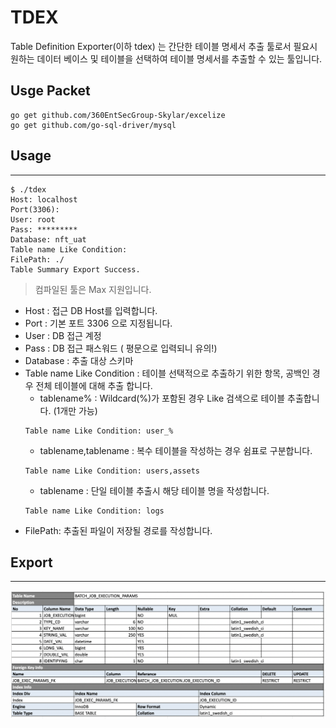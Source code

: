 # TDEX
Table Definition Exporter(이하 tdex) 는 간단한 테이블 명세서 추출 툴로서 필요시 원하는 데이터 베이스 및 테이블을 선택하여 테이블 명세서를 추출할 수 있는 툴입니다. 

## Usge Packet
```
go get github.com/360EntSecGroup-Skylar/excelize
go get github.com/go-sql-driver/mysql
```

## Usage
---
```
$ ./tdex
Host: localhost
Port(3306):     
User: root
Pass: *********
Database: nft_uat
Table name Like Condition: 
FilePath: ./
Table Summary Export Success.
```
>컴파일된 툴은 Max 지원입니다. 
- Host : 접근 DB Host를 입력합니다. 
- Port : 기본 포트 3306 으로 지정됩니다.
- User : DB 접근 계정
- Pass : DB 접근 패스워드 ( 평문으로 입력되니 유의!)
- Database : 추출 대상 스키마
- Table name Like Condition : 테이블 선택적으로 추출하기 위한 항목, 공백인 경우 전체 테이블에 대해 추출 합니다. 
    + tablename% : Wildcard(%)가 포함된 경우 Like 검색으로 테이블 추출합니다. (1개만 가능)
    ```
    Table name Like Condition: user_%
    ```
    + tablename,tablename : 복수 테이블을 작성하는 경우 쉼표로 구분합니다. 
    ```
    Table name Like Condition: users,assets
    ```
    + tablename : 단일 테이블 추출시 해당 테이블 명을 작성합니다. 
    ```
    Table name Like Condition: logs
    ```
- FilePath: 추출된 파일이 저장될 경로를 작성합니다.


## Export
---
![추출](/img/tdex_export_excel.png)